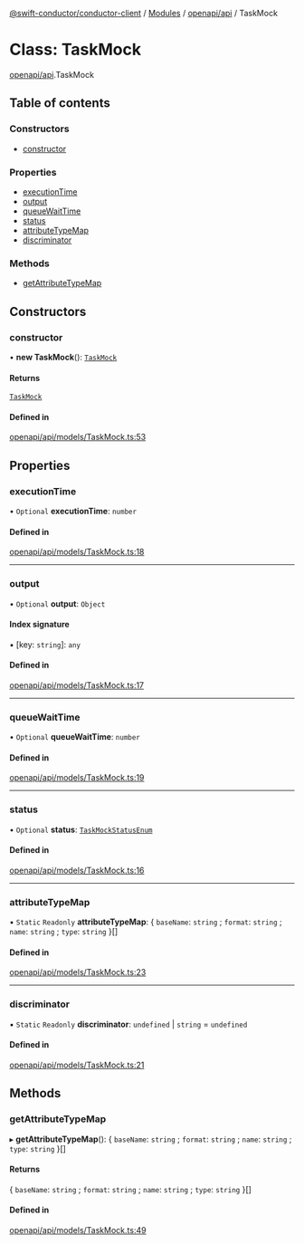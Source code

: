 [@swift-conductor/conductor-client](../README.md) / [Modules](../modules.md) / [openapi/api](../modules/openapi_api.md) / TaskMock

# Class: TaskMock

[openapi/api](../modules/openapi_api.md).TaskMock

## Table of contents

### Constructors

- [constructor](openapi_api.TaskMock.md#constructor)

### Properties

- [executionTime](openapi_api.TaskMock.md#executiontime)
- [output](openapi_api.TaskMock.md#output)
- [queueWaitTime](openapi_api.TaskMock.md#queuewaittime)
- [status](openapi_api.TaskMock.md#status)
- [attributeTypeMap](openapi_api.TaskMock.md#attributetypemap)
- [discriminator](openapi_api.TaskMock.md#discriminator)

### Methods

- [getAttributeTypeMap](openapi_api.TaskMock.md#getattributetypemap)

## Constructors

### constructor

• **new TaskMock**(): [`TaskMock`](openapi_api.TaskMock.md)

#### Returns

[`TaskMock`](openapi_api.TaskMock.md)

#### Defined in

[openapi/api/models/TaskMock.ts:53](https://github.com/swift-conductor/conductor-client-typescript/blob/d61717b/openapi/api/models/TaskMock.ts#L53)

## Properties

### executionTime

• `Optional` **executionTime**: `number`

#### Defined in

[openapi/api/models/TaskMock.ts:18](https://github.com/swift-conductor/conductor-client-typescript/blob/d61717b/openapi/api/models/TaskMock.ts#L18)

___

### output

• `Optional` **output**: `Object`

#### Index signature

▪ [key: `string`]: `any`

#### Defined in

[openapi/api/models/TaskMock.ts:17](https://github.com/swift-conductor/conductor-client-typescript/blob/d61717b/openapi/api/models/TaskMock.ts#L17)

___

### queueWaitTime

• `Optional` **queueWaitTime**: `number`

#### Defined in

[openapi/api/models/TaskMock.ts:19](https://github.com/swift-conductor/conductor-client-typescript/blob/d61717b/openapi/api/models/TaskMock.ts#L19)

___

### status

• `Optional` **status**: [`TaskMockStatusEnum`](../enums/openapi_api.TaskMockStatusEnum.md)

#### Defined in

[openapi/api/models/TaskMock.ts:16](https://github.com/swift-conductor/conductor-client-typescript/blob/d61717b/openapi/api/models/TaskMock.ts#L16)

___

### attributeTypeMap

▪ `Static` `Readonly` **attributeTypeMap**: \{ `baseName`: `string` ; `format`: `string` ; `name`: `string` ; `type`: `string`  }[]

#### Defined in

[openapi/api/models/TaskMock.ts:23](https://github.com/swift-conductor/conductor-client-typescript/blob/d61717b/openapi/api/models/TaskMock.ts#L23)

___

### discriminator

▪ `Static` `Readonly` **discriminator**: `undefined` \| `string` = `undefined`

#### Defined in

[openapi/api/models/TaskMock.ts:21](https://github.com/swift-conductor/conductor-client-typescript/blob/d61717b/openapi/api/models/TaskMock.ts#L21)

## Methods

### getAttributeTypeMap

▸ **getAttributeTypeMap**(): \{ `baseName`: `string` ; `format`: `string` ; `name`: `string` ; `type`: `string`  }[]

#### Returns

\{ `baseName`: `string` ; `format`: `string` ; `name`: `string` ; `type`: `string`  }[]

#### Defined in

[openapi/api/models/TaskMock.ts:49](https://github.com/swift-conductor/conductor-client-typescript/blob/d61717b/openapi/api/models/TaskMock.ts#L49)
